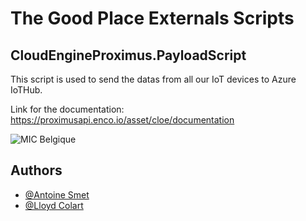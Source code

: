 # The Good Place Externals Scripts

## CloudEngineProximus.PayloadScript

This script is used to send the datas from all our IoT devices to Azure IoTHub.

Link for the documentation: https://proximusapi.enco.io/asset/cloe/documentation

![MIC Belgique](https://cdn.discordapp.com/attachments/988803921634021466/997492237783007292/Capture_decran_2022-04-26_135503.png)

## Authors

- [@Antoine Smet](https://github.com/AntoineSmet/)
- [@Lloyd Colart](https://github.com/Lloydcol/)

